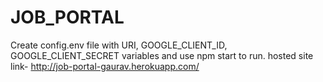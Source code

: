 # JOB_PORTAL

Create config.env file with URI, GOOGLE_CLIENT_ID, GOOGLE_CLIENT_SECRET variables and use npm start to run.
hosted site link- http://job-portal-gaurav.herokuapp.com/
